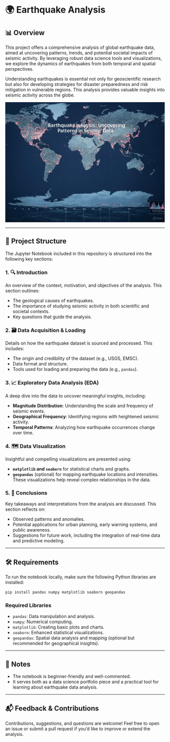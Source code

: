 # 🌍 Earthquake Analysis


## 📊 Overview
This project offers a comprehensive analysis of global earthquake data, aimed at uncovering patterns, trends, and potential societal impacts of seismic activity. By leveraging robust data science tools and visualizations, we explore the dynamics of earthquakes from both temporal and spatial perspectives.

Understanding earthquakes is essential not only for geoscientific research but also for developing strategies for disaster preparedness and risk mitigation in vulnerable regions. This analysis provides valuable insights into seismic activity across the globe.

![Earthquakes](img/Earthquakes.jpg)

---

## 📁 Project Structure

The Jupyter Notebook included in this repository is structured into the following key sections:

### 1. 🔍 Introduction
An overview of the context, motivation, and objectives of the analysis. This section outlines:
- The geological causes of earthquakes.
- The importance of studying seismic activity in both scientific and societal contexts.
- Key questions that guide the analysis.

### 2. 🗃️ Data Acquisition & Loading
Details on how the earthquake dataset is sourced and processed. This includes:
- The origin and credibility of the dataset (e.g., USGS, EMSC).
- Data format and structure.
- Tools used for loading and preparing the data (e.g., `pandas`).

### 3. 📈 Exploratory Data Analysis (EDA)
A deep dive into the data to uncover meaningful insights, including:
- **Magnitude Distribution**: Understanding the scale and frequency of seismic events.
- **Geographical Frequency**: Identifying regions with heightened seismic activity.
- **Temporal Patterns**: Analyzing how earthquake occurrences change over time.

### 4. 🗺️ Data Visualization
Insightful and compelling visualizations are presented using:
- **`matplotlib` and `seaborn`** for statistical charts and graphs.
- **`geopandas`** (optional) for mapping earthquake locations and intensities.
These visualizations help reveal complex relationships in the data.

### 5. 🧾 Conclusions
Key takeaways and interpretations from the analysis are discussed. This section reflects on:
- Observed patterns and anomalies.
- Potential applications for urban planning, early warning systems, and public awareness.
- Suggestions for future work, including the integration of real-time data and predictive modeling.

---

## 🛠️ Requirements

To run the notebook locally, make sure the following Python libraries are installed:

```bash
pip install pandas numpy matplotlib seaborn geopandas
```

### Required Libraries
- `pandas`: Data manipulation and analysis.
- `numpy`: Numerical computing.
- `matplotlib`: Creating basic plots and charts.
- `seaborn`: Enhanced statistical visualizations.
- `geopandas`: Spatial data analysis and mapping (optional but recommended for geographical insights).

---

## 📌 Notes
- The notebook is beginner-friendly and well-commented.
- It serves both as a data science portfolio piece and a practical tool for learning about earthquake data analysis.

---

## 📬 Feedback & Contributions

Contributions, suggestions, and questions are welcome! Feel free to open an issue or submit a pull request if you’d like to improve or extend the analysis.

